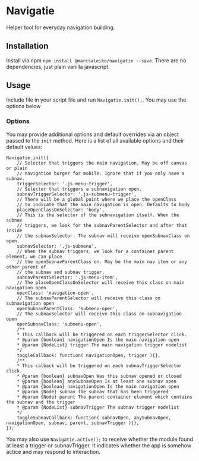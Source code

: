 # Navigatie
Helper tool for everyday navigation building.

## Installation

Install via npm `npm install @marcsaleiko/navigatie --save`. There are no dependencies, just plain vanilla javascript.

## Usage

Include file in your script file and run `Navigatie.init();`. You may use the options below

### Options

You may provide additional options and default overrides via an object passed to the `init` method. Here is a list of all available options and their default values:

```
Navigatie.init({
    // Selector that triggers the main navigation. May be off canvas or plain
    // navigation burger for mobile. Ignore that if you only have a subnav.
    triggerSelector: '.js-menu-trigger',
    // Selector that triggers a subnavigation open.
    subnavTriggerSelector: '.js-submenu-trigger',
    // There will be a global point where we place the openClass
    // to indicate that the main navigation is open. Defaults to body
    placeOpenClassOnSelector: 'body',
    // This is the selector of the subnavigation itself. When the subnav
    // triggers, we look for the subnavParentSelector and after that inside
    // the subnavSelector. The subnav will receive openSubnavClass on open.
    subnavSelector: '.js-submenu',
    // When the subnav triggers, we look for a container parent element, we can place
    // the openSubnavParentClass on. May be the main nav item or any other parent of 
    // the subnav and subnav trigger.
    subnavParentSelector: '.js-menu-item',
    // The placeOpenClassOnSelector will receive this class on main navigation open
    openClass: 'navigation-open',
    // The subnavParentSelector will receive this class on subnavigation open
    openSubnavParentClass: 'submenu-open',
    // The subnavSelector will receive this class on subnavigation open
    openSubnavClass: 'submenu-open',
    /**
    * This callback will be triggered on each triggerSelector click.
    * @param {boolean} navigationOpen Is the main navigation open
    * @param {NodeList} trigger The main navigation trigger nodelist 
    */
    toggleCallback: function( navigationOpen, trigger ){},
    /**
    * This calback will be triggered on each subnavTriggerSelector click.
    * @param {boolean} subnavOpen Was this subnav opened or closed
    * @param {boolean} anySubnavOpen Is at least one subnav open
    * @param {boolean} navigationOpen Is the main navigation open
    * @param {Node} subnav The subnav that has been triggered
    * @param {Node} parent The parent container element which contains the subnav and the trigger
    * @param {NodeList} subnavTrigger The subnav trigger nodelist
    */
    toggleSubnavCallback: function( subnavOpen, anySubnavOpen, navigationOpen, subnav, parent, subnavTrigger ){},
});
```

You may also use `Navigatie.active();` to receive whether the module found at least a trigger or subnavTrigger. It indicates whether the app is somehow actice and may respond to interaction.
